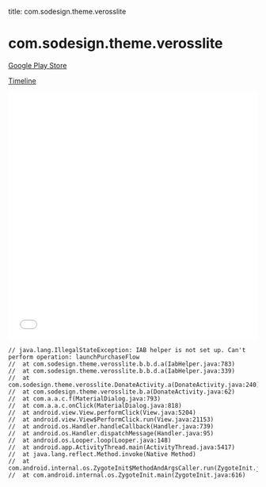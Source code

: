 title: com.sodesign.theme.verosslite

# com.sodesign.theme.verosslite

[Google Play Store](https://play.google.com/store/apps/details?id=com.sodesign.theme.verosslite)

[Timeline](./vis-timeline.html)

<iframe src="./vis-timeline.html" width="100%" height="500px" style="border:none;"></iframe>

```
// java.lang.IllegalStateException: IAB helper is not set up. Can't perform operation: launchPurchaseFlow
// 	at com.sodesign.theme.verosslite.b.b.d.a(IabHelper.java:783)
// 	at com.sodesign.theme.verosslite.b.b.d.a(IabHelper.java:339)
// 	at com.sodesign.theme.verosslite.DonateActivity.a(DonateActivity.java:240)
// 	at com.sodesign.theme.verosslite.b.a(DonateActivity.java:62)
// 	at com.a.a.c.f(MaterialDialog.java:793)
// 	at com.a.a.c.onClick(MaterialDialog.java:818)
// 	at android.view.View.performClick(View.java:5204)
// 	at android.view.View$PerformClick.run(View.java:21153)
// 	at android.os.Handler.handleCallback(Handler.java:739)
// 	at android.os.Handler.dispatchMessage(Handler.java:95)
// 	at android.os.Looper.loop(Looper.java:148)
// 	at android.app.ActivityThread.main(ActivityThread.java:5417)
// 	at java.lang.reflect.Method.invoke(Native Method)
// 	at com.android.internal.os.ZygoteInit$MethodAndArgsCaller.run(ZygoteInit.java:726)
// 	at com.android.internal.os.ZygoteInit.main(ZygoteInit.java:616)

```



